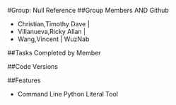 #Group: Null Reference
##Group Members AND Github
- Christian,Timothy Dave |
- Villanueva,Ricky Allan  |
- Wang,Vincent | WuzNab

##Tasks Completed by Member

##Code Versions

##Features
- Command Line Python Literal Tool
